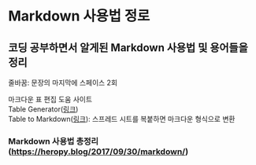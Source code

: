 # Markdown 사용법 정로
## 코딩 공부하면서 알게된 Markdown 사용법 및 용어들을 정리

줄바꿈: 문장의 마지막에 스페이스 2회 

마크다운 표 편집 도움 사이트  
Table Generator([링크](https://www.tablesgenerator.com/markdown_tables))  
Table to Markdown([링크](https://tabletomarkdown.com/convert-spreadsheet-to-markdown/)): 스프레드 시트를 복붙하면 마크다운 형식으로 변환  

### Markdown 사용법 총정리(https://heropy.blog/2017/09/30/markdown/)
